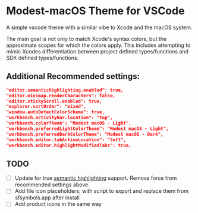 # Modest-macOS Theme for VSCode

A simple vscode theme with a similar vibe to Xcode and the macOS system.

The main goal is not only to match Xcode's syntax colors, but the approximate scopes for which the colors apply.
This includes attempting to mimic Xcodes differentiation between project defined types/functions and SDK defined types/functions.

## Additional Recommended settings:

```json
"editor.semanticHighlighting.enabled": true,
"editor.minimap.renderCharacters": false,
"editor.stickyScroll.enabled": true,
"explorer.sortOrder": "mixed",
"window.autoDetectColorScheme": true,
"workbench.activityBar.location": "top",
"workbench.colorTheme": "Modest macOS - Light",
"workbench.preferredLightColorTheme": "Modest macOS - Light",
"workbench.preferredDarkColorTheme": "Modest macOS - Dark",
"workbench.editor.tabActionLocation": "left",
"workbench.editor.highlightModifiedTabs": true,
```

## TODO

- [ ] Update for true [semantic highlighting](https://code.visualstudio.com/api/language-extensions/semantic-highlight-guide) support. Remove force from recommended settings above.
- [ ] Add file icon placeholders; with script to export and replace them from sfsymbols.app after install
- [ ] Add product icons in the same way

